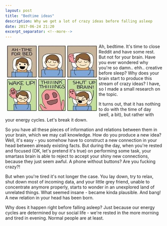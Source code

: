 ```yaml
---
layout: post
title: "Bedtime ideas"
description: Why we get a lot of crazy ideas before falling asleep
date: 2017-06-24 21:20
excerpt_separator: <!--more-->
---
```


<!--more-->

<img src="/static/img/posts/bedtime-brain.jpg" alt="Bedtime ideas" align="left" class="left-image" />

Ah, bedtime. It's time to close Reddit and have some rest. But not for your brain. Have you ever wondered why you're so damn.. ehh.. creative before sleep? Why does your brain start to produce this stream of crazy ideas? I have, so I made a small research on the topic. 

It turns out, that it has nothing to do with the time of day (well, a bit), but rather with your energy cycles. Let's break it down.

So you have all these pieces of information and relations between them in your brain, which we may call knowledge. How do you produce a new idea? Well, it's easy - you somehow have to construct a new connection in your head between already existing facts. But during the day, when you're rested and focused (OK, let's pretend it's true) on performing some task, your smartass brain is able to reject to accept your shiny new connections, because they just seem awful. A phone without buttons? Are you fucking crazy?!

But when you're tired it's not longer the case. You lay down, try to relax, shut down most of incoming data, and your little grey friend, unable to concentrate anymore properly, starts to wonder in an unexplored land of unrelated things. What seemed insane - became kinda plausible. And bang! A new relation in your head has been born.

Why does it happen right before falling asleep? Just because our energy cycles are determined by our social life - we're rested in the more morning and tired in evening. Normal people are at least.



